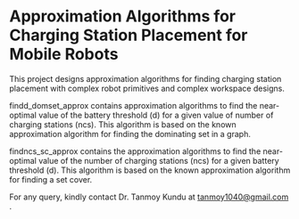 # Approximation Algorithms for Charging Station Placement for Mobile Robots

This project designs approximation algorithms for finding charging station placement with complex robot primitives and complex workspace designs.

findd\_domset\_approx contains approximation algorithms to find the near-optimal value of the battery threshold (d) for a given value of number of charging stations (ncs). This algorithm is based on the known approximation algorithm for finding the dominating set in a graph.

findncs\_sc\_approx contains the approximation algorithms to find the near-optimal value of the number of charging stations (ncs) for a given battery threshold (d). This algorithm is based on the known approximation algorithm for finding a set cover.

For any query, kindly contact Dr. Tanmoy Kundu at tanmoy1040@gmail.com .
